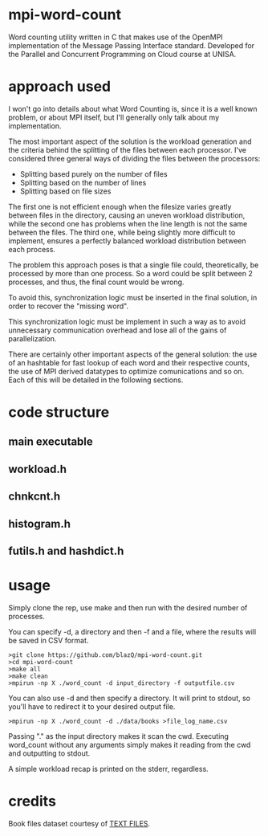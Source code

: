 # mpi-word-count
Word counting utility written in C that makes use of the OpenMPI implementation of the Message Passing Interface standard. Developed for the Parallel and Concurrent Programming on Cloud course at UNISA. 

# approach used
I won't go into details about what Word Counting is, since it is a well known problem, or about MPI itself, but I'll generally only talk about my implementation.

The most important aspect of the solution is the workload generation and the criteria behind the splitting of the files between each processor. 
I've considered three general ways of dividing the files between the processors:
  - Splitting based purely on the number of files
  - Splitting based on the number of lines
  - Splitting based on file sizes

The first one is not efficient enough when the filesize varies greatly between files in the directory, causing an uneven workload distribution, while the second one has problems when the line length is not the same between the files.
The third one, while being slightly more difficult to implement, ensures a perfectly balanced workload distribution between each process.

The problem this approach poses is that a single file could, theoretically, be processed by more than one process. So a word could be split between 2 processes, and thus, the final count would be wrong.

To avoid this, synchronization logic must be inserted in the final solution, in order to recover the "missing word".

This synchronization logic must be implement in such a way as to avoid unnecessary communication overhead and lose all of the gains of parallelization.

There are certainly other important aspects of the general solution: the use of an hashtable for fast lookup of each word and their respective counts, the use of MPI derived datatypes to optimize comunications and so on. Each of this will be detailed in the following sections.

# code structure
## main executable

## workload.h

## chnkcnt.h

## histogram.h

## futils.h and hashdict.h

# usage
Simply clone the rep, use make and then run with the desired number of processes.

You can specify -d, a directory and then -f and a file, where the results will be saved in CSV format.
```
>git clone https://github.com/blazQ/mpi-word-count.git
>cd mpi-word-count
>make all
>make clean
>mpirun -np X ./word_count -d input_directory -f outputfile.csv
```
You can also use -d and then specify a directory. It will print to stdout, so you'll have to redirect it to your desired output file.
```
>mpirun -np X ./word_count -d ./data/books >file_log_name.csv
```
Passing "." as the input directory makes it scan the cwd. Executing word_count without any arguments simply makes it reading from the cwd and outputting to stdout.

A simple workload recap is printed on the stderr, regardless.

# credits 
Book files dataset courtesy of [TEXT FILES](http://textfiles.com).
